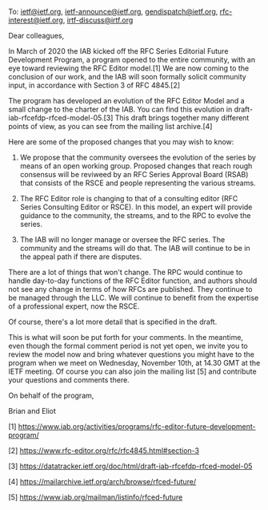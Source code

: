 To: ietf@ietf.org, ietf-announce@ietf.org, gendispatch@ietf.org, rfc-interest@ietf.org, irtf-discuss@irtf.org

Dear colleagues,

In March of 2020 the IAB kicked off the RFC Series Editorial Future Development Program, a program opened
to the entire community, with an eye toward reviewing the RFC Editor model.[1]  We are now coming to the
conclusion of our work, and the IAB will soon formally solicit community input, in accordance with
Section 3 of RFC 4845.[2]

The program has developed an evolution of the RFC Editor Model and a small change to the charter of the IAB.
You can find this evolution in draft-iab-rfcefdp-rfced-model-05.[3]  This draft brings together many different
points of view, as you can see from the mailing list archive.[4]

Here are some of the proposed changes that you may wish to know:


1.  We propose that the community oversees the evolution of the series by means of an open working group.
    Proposed changes that reach rough consensus will be reviweed by an RFC Series Approval Board (RSAB) that 
    consists of the RSCE and people representing the various streams.

2.  The RFC Editor role is changing to that of a consulting editor (RFC Series Consulting Editor or RSCE).  In
    this model, an expert will provide guidance to the community, the streams, and to the RPC to evolve the series.
    
3.  The IAB will no longer manage or oversee the RFC series.  The community and the streams will do that.  The IAB
    will continue to be in the appeal path if there are disputes.

There are a lot of things that won't change.  The RPC would continue to handle day-to-day functions of the RFC
Editor function, and authors should not see any change in terms of how RFCs are published.  They continue to be 
managed through the LLC.  We will continue to benefit from the expertise of a professional expert, now the RSCE.

Of course, there's a lot more detail that is specified in the draft.

This is what will soon be put forth for your comments.  In the meantime, even though the formal comment period is not
yet open, we invite you to review the model now and bring whatever questions you might have to the program when we meet
on Wednesday, November 10th, at 14.30 GMT at the IETF meeting.  Of course you can also join the mailing list [5] and
contribute your questions and comments there.

On behalf of the program,

Brian and Eliot

[1] https://www.iab.org/activities/programs/rfc-editor-future-development-program/

[2] https://www.rfc-editor.org/rfc/rfc4845.html#section-3

[3] https://datatracker.ietf.org/doc/html/draft-iab-rfcefdp-rfced-model-05

[4] https://mailarchive.ietf.org/arch/browse/rfced-future/

[5] https://www.iab.org/mailman/listinfo/rfced-future
